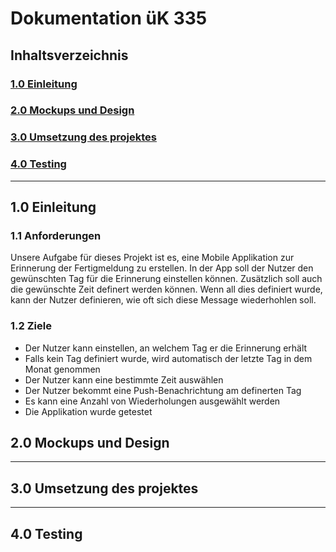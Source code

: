 # Dokumentation üK 335

## Inhaltsverzeichnis

### [**1.0** Einleitung](#10-einleitung-1)

### [**2.0** Mockups und Design](#20-mockups-und-design-1)

### [**3.0** Umsetzung des projektes](#30-umsetzung-des-projektes-1)

### [**4.0** Testing](#40-testing-1)

---

## **1.0 Einleitung**

### **1.1** Anforderungen

Unsere Aufgabe für dieses Projekt ist es, eine Mobile Applikation zur Erinnerung der Fertigmeldung zu erstellen. In der App soll der Nutzer den gewünschten Tag für die Erinnerung einstellen können. Zusätzlich soll auch die gewünschte Zeit definert werden können. Wenn all dies definiert wurde, kann der Nutzer definieren, wie oft sich diese Message wiederhohlen soll.

### **1.2** Ziele

- Der Nutzer kann einstellen, an welchem Tag er die Erinnerung erhält
- Falls kein Tag definiert wurde, wird automatisch der letzte Tag in dem Monat genommen
- Der Nutzer kann eine bestimmte Zeit auswählen
- Der Nutzer bekommt eine Push-Benachrichtung am definerten Tag
- Es kann eine Anzahl von Wiederholungen ausgewählt werden
- Die Applikation wurde getestet

## **2.0** Mockups und Design

---

## **3.0** Umsetzung des projektes

---

## **4.0** Testing
